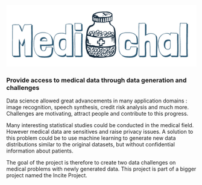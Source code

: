 ![Medi-chal](medi-chal_logo.png)

### Provide access to medical data through data generation and challenges

Data science allowed great advancements in many application domains : image recognition, speech synthesis, credit risk analysis and much more. Challenges are motivating, attract people and contribute to this progress.

Many interesting statistical studies could be conducted in the medical field. However medical data are sensitives and raise privacy issues. A solution to this problem could be to use machine learning to generate new data distributions similar to the original datasets, but without confidential information about patients. 

The goal of the project is therefore to create two data challenges on medical problems with newly generated data. This project is part of a bigger project named the Incite Project.
